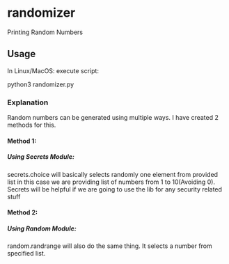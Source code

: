 # randomizer
Printing Random Numbers 
<h2>Usage</h2>
In Linux/MacOS:
execute script:
<p>python3 randomizer.py</p>

<h3> Explanation</h3>
<p>Random numbers can be generated using multiple ways.
I have created 2 methods for this.</p>
<h4>Method 1:</h4>
<h5>Using Secrets Module:</h5>
<p>secrets.choice will basically selects randomly one element
from provided list in this case we are providing list of numbers
from 1 to 10(Avoiding 0). Secrets will be helpful if we are going
to use the lib for any security related stuff</p>
<h4>Method 2:</h4>
<h5>Using Random Module:</h5>
<p>random.randrange will also do the same thing. It selects a
number from specified list.</p>